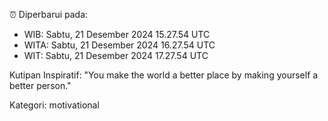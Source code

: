 ⏰ Diperbarui pada:
- WIB: Sabtu, 21 Desember 2024 15.27.54 UTC
- WITA: Sabtu, 21 Desember 2024 16.27.54 UTC
- WIT: Sabtu, 21 Desember 2024 17.27.54 UTC

Kutipan Inspiratif:
"You make the world a better place by making yourself a better person."


Kategori: motivational

